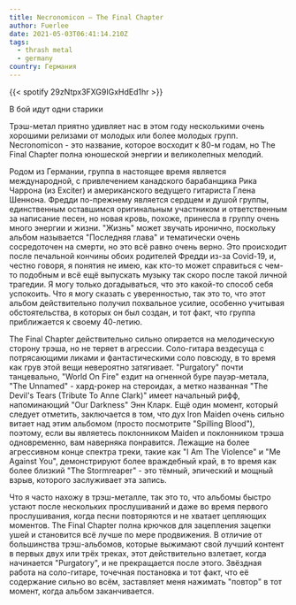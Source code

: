 ```yaml
---
title: Necronomicon — The Final Chapter
author: Fuerlee
date: 2021-05-03T06:41:14.210Z
tags:
  - thrash metal
  - germany
country: Германия
---
```

{{< spotify 29zNtpx3FXG9IGxHdEd1hr >}}

В бой идут одни старики



Трэш-метал приятно удивляет нас в этом году несколькими очень хорошими релизами от молодых или более молодых групп. Necronomicon - это название, которое восходит к 80-м годам, но The Final Chapter полна юношеской энергии и великолепных мелодий.



Родом из Германии, группа в настоящее время является международной, с привлечением канадского барабанщика Рика Чаррона (из Exciter) и американского ведущего гитариста Глена Шеннона. Фредди по-прежнему является сердцем и душой группы, единственным оставшимся оригинальным участником и ответственным за написание песен, но новая кровь, похоже, принесла в группу очень много энергии и жизни. "Жизнь" может звучать иронично, поскольку альбом называется "Последняя глава" и тематически очень сосредоточен на смерти, но это всё равно очень верно. Это происходит после печальной кончины обоих родителей Фредди из-за Covid-19, и, честно говоря, я понятия не имею, как кто-то может справиться с чем-то подобным и всё ещё выпускать музыку так скоро после такой личной трагедии. Я могу только догадываться, что это какой-то способ себя успокоить. Что я могу сказать с уверенностью, так это то, что этот альбом действительно получил похвальное усилие, особенно учитывая обстоятельства, в которых он был создан, и тот факт, что группа приближается к своему 40-летию.



The Final Chapter действительно сильно опирается на мелодическую сторону трэша, но не теряет в агрессии. Соло-гитара вездесуща с потрясающими ликами и фантастическими соло повсюду, в то время как грув этой вещи невероятно затягивает. "Purgatory" почти танцевально, "World On Fire" ездит на огненной буре пауэр-метала, "The Unnamed" - хард-рокер на стероидах, а метко названная "The Devil's Tears (Tribute To Anne Clark)" имеет начальный рифф, напоминающий "Our Darkness" Энн Кларк. Ещё один момент, который следует отметить, заключается в том, что дух Iron Maiden очень сильно витает над этим альбомом (просто посмотрите "Spilling Blood"), поэтому, если вы являетесь поклонником Maiden и поклонником трэша одновременно, вам наверняка понравится. Лежащие на более агрессивном конце спектра треки, такие как "I Am The Violence" и "Me Against You", демонстрируют более враждебный край, в то время как более близкий "The Stormreaper" - это тёмный, эпический и мощный взрыв, которого заслуживает эта запись.



Что я часто нахожу в трэш-металле, так это то, что альбомы быстро устают после нескольких прослушиваний и даже во время первого прослушивания, когда песни повторяются и не хватает цепляющих моментов. The Final Chapter полна крючков для зацепления зацепки ушей и становится всё лучше по мере продвижения. В отличие от большинства трэш-альбомов, которые выжимают свой лучший контент в первых двух или трёх треках, этот действительно взлетает, когда начинается "Purgatory", и не прекращается после этого. Звёздная работа на соло-гитаре, точечная постановка и тот факт, что её содержание сильно во всём, заставляет меня нажимать "повтор" в тот момент, когда альбом заканчивается.